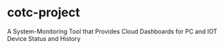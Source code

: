 # cotc-project
A System-Monitoring Tool that Provides Cloud Dashboards for PC and IOT Device Status and History
